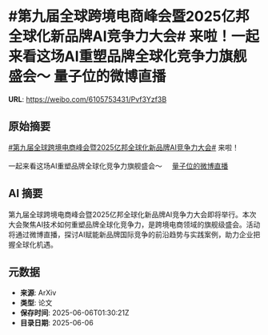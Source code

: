 # #第九届全球跨境电商峰会暨2025亿邦全球化新品牌AI竞争力大会# 来啦！一起来看这场AI重塑品牌全球化竞争力旗舰盛会～ 量子位的微博直播

**URL**: https://weibo.com/6105753431/Pvf3Yzf3B

## 原始摘要

<a href="https://m.weibo.cn/search?containerid=231522type%3D1%26t%3D10%26q%3D%23%E7%AC%AC%E4%B9%9D%E5%B1%8A%E5%85%A8%E7%90%83%E8%B7%A8%E5%A2%83%E7%94%B5%E5%95%86%E5%B3%B0%E4%BC%9A%E6%9A%A82025%E4%BA%BF%E9%82%A6%E5%85%A8%E7%90%83%E5%8C%96%E6%96%B0%E5%93%81%E7%89%8CAI%E7%AB%9E%E4%BA%89%E5%8A%9B%E5%A4%A7%E4%BC%9A%23&amp;extparam=%23%E7%AC%AC%E4%B9%9D%E5%B1%8A%E5%85%A8%E7%90%83%E8%B7%A8%E5%A2%83%E7%94%B5%E5%95%86%E5%B3%B0%E4%BC%9A%E6%9A%A82025%E4%BA%BF%E9%82%A6%E5%85%A8%E7%90%83%E5%8C%96%E6%96%B0%E5%93%81%E7%89%8CAI%E7%AB%9E%E4%BA%89%E5%8A%9B%E5%A4%A7%E4%BC%9A%23" data-hide=""><span class="surl-text">#第九届全球跨境电商峰会暨2025亿邦全球化新品牌AI竞争力大会#</span></a> 来啦！<br><br>一起来看这场AI重塑品牌全球化竞争力旗舰盛会～  <a href="https://weibo.com/l/wblive/p/show/1022:2321325174196211941654" data-hide=""><span class="url-icon"><img style="width: 1rem;height: 1rem" src="https://h5.sinaimg.cn/upload/2015/09/25/3/timeline_card_small_video_default.png" referrerpolicy="no-referrer"></span><span class="surl-text">量子位的微博直播</span></a> 

## AI 摘要

第九届全球跨境电商峰会暨2025亿邦全球化新品牌AI竞争力大会即将举行。本次大会聚焦AI技术如何重塑品牌全球化竞争力，是跨境电商领域的旗舰级盛会。活动将通过微博直播，探讨AI赋能新品牌国际竞争的前沿趋势与实践案例，助力企业把握全球化机遇。

## 元数据

- **来源**: ArXiv
- **类型**: 论文
- **保存时间**: 2025-06-06T01:30:21Z
- **目录日期**: 2025-06-06
